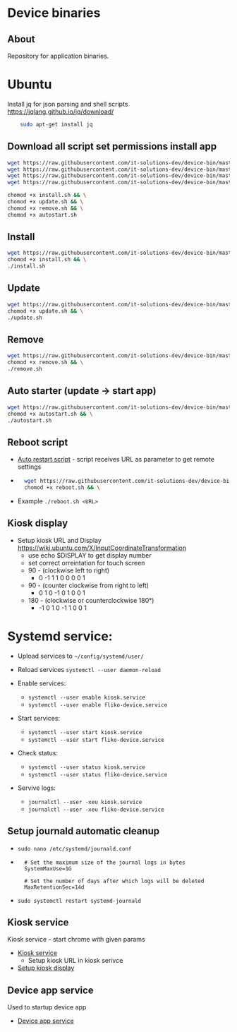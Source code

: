 # Device binaries

## About
Repository for application binaries.


# Ubuntu

Install jq for json parsing and shell scripts https://jqlang.github.io/jq/download/

```bash
    sudo apt-get install jq
```

## Download all script set permissions install app

```bash
wget https://raw.githubusercontent.com/it-solutions-dev/device-bin/master/scripts/ubuntu/install.sh && \
wget https://raw.githubusercontent.com/it-solutions-dev/device-bin/master/scripts/ubuntu/update.sh && \
wget https://raw.githubusercontent.com/it-solutions-dev/device-bin/master/scripts/ubuntu/remove.sh && \
wget https://raw.githubusercontent.com/it-solutions-dev/device-bin/master/scripts/ubuntu/autostart.sh && \
```

```bash
chomod +x install.sh && \
chomod +x update.sh && \
chomod +x remove.sh && \
chomod +x autostart.sh 
```

## Install

```bash
wget https://raw.githubusercontent.com/it-solutions-dev/device-bin/master/scripts/ubuntu/install.sh && \
chomod +x install.sh && \
./install.sh
```

## Update

```bash
wget https://raw.githubusercontent.com/it-solutions-dev/device-bin/master/scripts/ubuntu/update.sh && \
chomod +x update.sh && \
./update.sh
```

## Remove

```bash
wget https://raw.githubusercontent.com/it-solutions-dev/device-bin/master/scripts/ubuntu/remove.sh && \
chomod +x remove.sh && \
./remove.sh
```

## Auto starter (update -> start app)

```bash
wget https://raw.githubusercontent.com/it-solutions-dev/device-bin/master/scripts/ubuntu/autostart.sh && \
chomod +x autostart.sh && \
./autostart.sh
```

## Reboot script 

- [Auto restart script](./scripts/ubuntu/reboot.sh) - script receives URL as parameter to get remote settings
- ```bash
    wget https://raw.githubusercontent.com/it-solutions-dev/device-bin/master/scripts/ubuntu/reboot.sh && \
    chomod +x reboot.sh && \
    ```
- Example `./reboot.sh <URL>`




## Kiosk display

- Setup kiosk URL and Display https://wiki.ubuntu.com/X/InputCoordinateTransformation
    - use echo $DISPLAY to get display number
    - set correct orreintation for touch screen
    - 90 - (clockwise left to right) 
        * 0 -1 1 1 0 0 0 0 1
    - 90 - (counter clockwise from right to left) 
        * 0 1 0 -1 0 1 0 0 1
    - 180 - (clockwise or counterclockwise 180°) 
        *   -1 0 1 0 -1 1 0 0 1

# Systemd service:

- Upload services to `~/config/systemd/user/`
- Reload services `systemctl --user daemon-reload`
- Enable services:
    - `systemctl --user enable kiosk.service`
    - `systemctl --user enable fliko-device.service`
- Start services: 
    - `systemctl --user start kiosk.service`
    - `systemctl --user start fliko-device.service`
- Check status:
    - `systemctl --user status kiosk.service`
    - `systemctl --user status fliko-device.service`

- Servive logs:
    - `journalctl --user -xeu kiosk.service`
    - `journalctl --user -xeu fliko-device.service`
## Setup journald automatic cleanup

- `sudo nano /etc/systemd/journald.conf`

- ```
    # Set the maximum size of the journal logs in bytes
    SystemMaxUse=1G
    
    # Set the number of days after which logs will be deleted
    MaxRetentionSec=14d
    ```

- `sudo systemctl restart systemd-journald`

## Kiosk service

Kiosk service - start chrome with given params 
- [Kiosk service](./scripts/ubuntu/services/kiosk.service)
    - Setup kiosk URL in kiosk serivce
- [Setup kiosk display](#kiosk-display)


## Device app service 

Used to startup device app
- [Device app service](./scripts/ubuntu/services/fliko-device.service)
